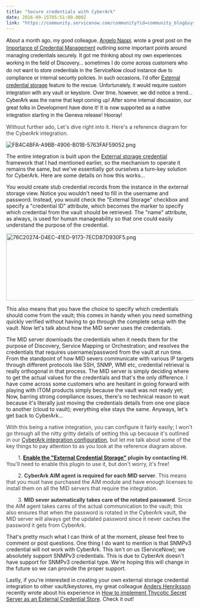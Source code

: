 ```yaml
---
title: "Secure credentials with CyberArk"
date: 2016-09-15T05:51:09.000Z
link: "https://community.servicenow.com/community?id=community_blog&sys_id=e8ad22a9dbd0dbc01dcaf3231f9619ba"
---
```

<p style="font-family: 'Helvetica Neue';">About a month ago, my good colleague, <a __default_attr="61440" __jive_macro_name="user" _jive_internal="true" class="jive_macro jive_macro_user" data-orig-content="Angelo Nappi" data-renderedposition="9.815340995788574_263.18182373046875_103_16" href="/community?id=community_user_profile&user=e6629a69dbd81fc09c9ffb651f9619c0" modifiedtitle="true" title="Angelo Nappi">Angelo Nappi</a>, wrote a great post on the <a title="Importance of Credential Management" __default_attr="5758" __jive_macro_name="blogpost" class="jive_macro jive_macro_blogpost" data-orig-content="Importance of Credential Management" data-renderedposition="9.815340995788574_534.9431762695312_260_16" href="/community?id=community_blog&sys_id=b7bcae25dbd0dbc01dcaf3231f9619ac">Importance of Credential Management</a> outlining some important points around managing credentials securely. It got me thinking about my own experiences working in the field of Discovery... sometimes I do come across customers who do not want to store credentials in the ServiceNow cloud instance due to compliance or internal security policies. In such occasions, I'd offer <a href="https://docs.servicenow.com/bundle/helsinki-it-operations-management/page/product/discovery/concept/c_ExternalCredentialStorage.html" title="https://docs.servicenow.com/bundle/helsinki-it-operations-management/page/product/discovery/concept/c_ExternalCredentialStorage.html">External credential storage</a> feature to the rescue. Unfortunately, it would require custom integration with any vault or keystore. Over time, however, we did notice a trend... CyberArk was the name that kept coming up! After some internal discussion, our great folks in Development have done it! It is now supported as a native integration starting in the Geneva release! Hooray! </p><p style="font-family: 'Helvetica Neue';"></p><div><div><span style="color: #3d3d3d;">Without further ado, Let's dive right into it. Here's a reference diagram for the CyberArk integration. </span><p></p><p><img   alt="FB4C4BFA-A9BB-4906-B01B-5763FAF59052.png" class="image-1 jive-image" src="334e4142db181b04ed6af3231f9619f3.iix" style="width: auto; height: auto;"/></p><p>The entire integration is built upon the <a href="https://docs.servicenow.com/bundle/helsinki-it-operations-management/page/product/discovery/concept/c_ExternalCredentialStorage.html" rev="en_rl_minimal" title="https://docs.servicenow.com/bundle/helsinki-it-operations-management/page/product/discovery/concept/c_ExternalCredentialStorage.html">External storage credential</a> framework that I had mentioned earlier, so the mechanism to operate it remains the same, but we've essentially got ourselves a turn-key solution for CyberArk. Here are some details on how this works...</p><p></p><p>You would create stub credential records from the instance in the external storage view. Notice you wouldn't need to fill in the username and password. Instead, you would check the "External Storage" checkbox and specify a "credential ID" attribute, which becomes the marker to specify which credential from the vault should be retrieved. The "name" attribute, as always, is used for human manageability so that one could easily understand the purpose of the credential. </p><p><img   alt="76C20274-D4EC-41ED-9173-7ECD87D930F5.png" class="image-2 jive-image" src="0edba842dbd4dfc068c1fb651f9619dc.iix" style="width: 620px; height: 180px;"/></p><p>This also means that you have the choice to specify which credentials should come from the vault; this comes in handy when you need something quickly verified without having to go through the complete setup with the vault. Now let's talk about how the MID server uses the credentials.</p><p></p><p>The MID server downloads the credentials when it needs them for the purpose of Discovery, Service Mapping or Orchestration; and resolves the credentials that requires username/password from the vault at run time. From the standpoint of how MID severs communicate with various IP targets through different protocols like SSH, SNMP, WMI etc, credential retrieval is really orthogonal in that process. The MID server is simply deciding where to get the actual values for the credentials and that's the only difference. I have come across some customers who are hesitant in going forward with playing with ITOM products simply because the vault was not ready yet; Now, barring strong compliance issues, there's no technical reason to wait because it's literally just moving the credentials details from one one place to another (cloud to vault); everything else stays the same. Anyways, let's get back to CyberArk...</p><p></p></div><p><span style="color: #3d3d3d;">With this being a native integration, you can configure it fairly easily; I won't go through all the nitty gritty details of setting this up because it's outlined in our <a href="https://docs.servicenow.com/bundle/geneva-it-operations-management/page/product/discovery/concept/c_CyberArkIntegrationConfiguration.html" rev="en_rl_minimal" title="https://docs.servicenow.com/bundle/geneva-it-operations-management/page/product/discovery/concept/c_CyberArkIntegrationConfiguration.html">CyberArk integration configuration</a></span><span style="color: #3d3d3d;">, but let me talk about some of the key things to pay attention to as you look at the reference diagram above.</span></p><p></p><p><span style="color: #3d3d3d;">         1. <strong><a title="ocs.servicenow.com/bundle/helsinki-it-operations-management/page/product/discovery/task/t_ActivateExtrnlCredStoragePlugIn.html" href="https://docs.servicenow.com/bundle/helsinki-it-operations-management/page/product/discovery/task/t_ActivateExtrnlCredStoragePlugIn.html">Enable the "External Credential Storage"</a> plugin by contacting HI</strong>. You'll need to enable this plugin to use it, but don't worry, it's free! </span></p><p><span style="color: #3d3d3d;">         2. <strong>CyberArk AIM agent is required for each MID server</strong>. This means that you must have purchased the AIM module and have enough licenses to install them on all the MID servers that require the integration. </span></p><p><span style="color: #3d3d3d;">         3. <strong>MID sever automatically takes care of the rotated password</strong>. Since</span> <span style="color: #3d3d3d;">the AIM agent takes cares of the actual communication to the vault; this also ensures that when the password is rotated in the CyberArk vault, the MID server will always get the updated password since it never caches the password it gets from CyberArk. </span></p><p></p><p>That's pretty much what I can think of at the moment, please feel free to comment or post questions. One thing I do want to mention is that SNMPv3 credential will not work with CyberArk. This isn't on us (ServiceNow); we absolutely support SNMPv3 credentials. This is due to CyberArk doesn't have support for SNMPv3 credential type. We're hoping this will change in the future so we can provide the proper support. </p><p></p><p>Lastly, if you're interested in creating your own external storage credential integration to other vault/keystores, my great colleague <a __default_attr="3071" __jive_macro_name="user" _jive_internal="true" class="jive_macro jive_macro_user" data-orig-content="Anders Henriksson" data-renderedposition="1786.178955078125_819.8295288085938_136_16" href="/community?id=community_user_profile&user=44ae422ddbd41fc09c9ffb651f961957" modifiedtitle="true" title="Anders Henriksson">Anders Henriksson</a> recently wrote about his experience in <a title="How to implement Thycotic Secret Server as an External Credential Store" __default_attr="5822" __jive_macro_name="blogpost" class="jive_macro jive_macro_blogpost" data-orig-content="How to implement Thycotic Secret Server as an External Credential Store" data-renderedposition="1807.0880126953125_195.9658966064453_476_16" href="/community?id=community_blog&sys_id=de6dea29dbd0dbc01dcaf3231f9619e3">How to implement Thycotic Secret Server as an External Credential Store</a>. Check it out!</p></div>